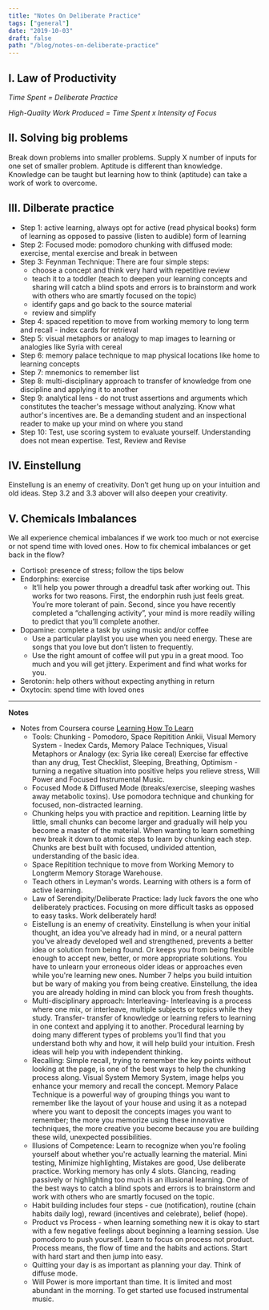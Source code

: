 ```yaml
---
title: "Notes On Deliberate Practice"
tags: ["general"]
date: "2019-10-03"
draft: false
path: "/blog/notes-on-deliberate-practice"
---
```


## I. Law of Productivity

_Time Spent = Deliberate Practice_

_High-Quality Work Produced = Time Spent x Intensity of Focus_

## II. Solving big problems

Break down problems into smaller problems. Supply X number of inputs for one set of smaller problem. Aptitude is different than knowledge. Knowledge can be taught but learning how to think (aptitude) can take a work of work to overcome. 

## III. Dilberate practice

- Step 1: active learning, always opt for active (read physical books) form of learning as opposed to passive (listen to audible) form of learning
- Step 2: Focused mode: pomodoro chunking with diffused mode: exercise, mental exercise and break in between
- Step 3: Feynman Technique: There are four simple steps:
    - choose a concept and think very hard with repetitive review
    - teach it to a toddler (teach to deepen your learning concepts and sharing will catch a blind spots and errors is to brainstorm and work with others who are smartly focused on the topic)
    - identify gaps and go back to the source material
    - review and simplify
- Step 4: spaced repetition to move from working memory to long term and  recall - index cards for retrieval
- Step 5: visual metaphors or analogy to map images to learning or analogies like Syria with cereal
- Step 6: memory palace technique to map physical locations like home to learning concepts
- Step 7: mnemonics to remember list
- Step 8: multi-disciplinary approach to transfer of knowledge from one discipline and applying it to another
- Step 9: analytical lens - do not trust assertions and arguments which constitutes the teacher's message without analyzing. Know what author's incentives are. Be a demanding student and an inspectional reader to make up your mind on where you stand
- Step 10: Test, use scoring system to evaluate yourself. Understanding does not mean expertise. Test, Review and Revise

## IV. Einstellung

Einstellung is an enemy of creativity. Don’t get hung up on your intuition and old ideas. Step 3.2 and 3.3 abover will also deepen your creativity.

## V. Chemicals Imbalances

We all experience chemical imbalances if we work too much or not exercise or not spend time with loved ones. How to fix chemical imbalances or get back in the flow?

- Cortisol: presence of stress; follow the tips below
- Endorphins: exercise
    - It’ll help you power through a dreadful task after working out. This works for two reasons. First, the endorphin rush just feels great. You’re more tolerant of pain. Second, since you have recently completed a “challenging activity”, your mind is more readily willing to predict that you’ll complete another.
- Dopamine: complete a task by using music and/or coffee
    - Use a particular playlist you use when you need energy. These are songs that you love but don’t listen to frequently.
    - Use the right amount of coffee will put ypu in a great mood. Too much and you will get jittery. Experiment and find what works for you.
- Serotonin: help others without expecting anything in return
- Oxytocin: spend time with loved ones


---
**Notes**
- Notes from Coursera course [Learning How To Learn](https://www.coursera.org/learn/learning-how-to-learn)
    - Tools: Chunking - Pomodoro, Space Repitition Ankii, Visual Memory System - Inedex Cards, Memory Palace Techniques, Visual Metaphors or Analogy (ex: Syria like cereal) Exercise far effective than any drug, Test Checklist, Sleeping, Breathing, Optimism - turning a negative situation into positive helps you relieve stress, Will Power and Focused Instrumental Music.
    - Focused Mode & Diffused Mode (breaks/exercise, sleeping washes away metabolic toxins). Use pomodora technique and chunking for focused, non-distracted learning.
    - Chunking helps you with practice and repitition. Learning little by little, small chunks can become larger and gradually will help you become a master of the material. When wanting to learn something new break it down to atomic steps to learn by chunking each step. Chunks are best built with focused, undivided attention, understanding of the basic idea.
    - Space Repitition technique to move from Working Memory to Longterm Memory Storage Warehouse.
    - Teach others in Leyman's words. Learning with others is a form of active learning.
    - Law of Serendipity/Deliberate Practice: lady luck favors the one who deliberately practices. Focusing on more difficult tasks as opposed to easy tasks. Work deliberately hard!
    - Eistellung is an enemy of creativity. Einstellung is when your initial thought, an idea you've already had in mind, or a neural pattern you've already developed well and strengthened, prevents a better idea or solution from being found. Or keeps you from being flexible enough to accept new, better, or more appropriate solutions. You have to unlearn your erroneous older ideas or approaches even while you're learning new ones. Number 7 helps you build intuition but be wary of making you from being creative. Einstellung, the idea you are already holding in mind can block you from fresh thoughts.
    - Multi-disciplinary approach: Interleaving- Interleaving is a process where one mix, or interleave, multiple subjects or topics while they study. Transfer- transfer of knowledge or learning refers to learning in one context and applying it to another. Procedural learning by doing many different types of problems you’ll find that you understand both why and how, it will help build your intuition. Fresh ideas will help you with independent thinking.
    - Recalling: Simple recall, trying to remember the key points without looking at the page, is one of the best ways to help the chunking process along. Visual System Memory System, image helps you enhance your memory and recall the concept. Memory Palace Technique is a powerful way of grouping things you want to remember like the layout of your house and using it as a notepad where you want to deposit the concepts images you want to remember; the more you memorize using these innovative techniques, the more creative you become because you are building these wild, unexpected possibilities.
    - Illusions of Competence: Learn to recognize when you're fooling yourself about whether you're actually learning the material. Mini testing, Minimize highlighting, Mistakes are good, Use deliberate practice. Working memory has only 4 slots. Glancing, reading passively or highlighting too much is an illusional learning. One of the best ways to catch a blind spots and errors is to brainstorm and work with others who are smartly focused on the topic.
    - Habit building includes four steps - cue (notification), routine (chain habits daily log), reward (incentives and celebrate), belief (hope).
    - Product vs Process - when learning something new it is okay to start with a few negative feelings about beginning a learning session. Use pomodoro to push yourself. Learn to focus on process not product. Process means, the flow of time and the habits and actions. Start with hard start and then jump into easy.
    - Quitting your day is as important as planning your day. Think of diffuse mode.
    - Will Power is more important than time. It is limited and most abundant in the morning. To get started use focused instrumental music.